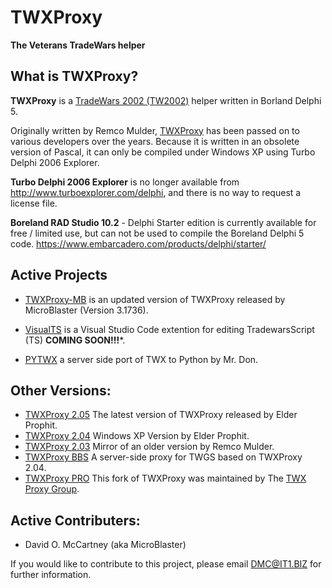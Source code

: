 # TWXProxy
**The Veterans TradeWars helper**

## What is TWXProxy?

**TWXProxy** is a [TradeWars 2002 (TW2002)](http://www.eisonline.com) helper written in Borland Delphi 5.

Originally written by Remco Mulder, [TWXProxy](https://github.com/erikh/twxproxy) has been passed on to various developers over the years. Because it is written in an obsolete version of Pascal, it can only be compiled under Windows XP using Turbo Delphi 2006 Explorer. 

**Turbo Delphi 2006 Explorer** is no longer available from http://www.turboexplorer.com/delphi, and there is no way to request a license file.

**Boreland RAD Studio 10.2** - Delphi Starter edition is currently available for free / limited use, but can not be used to compile the Boreland Delphi 5 code.
https://www.embarcadero.com/products/delphi/starter/

## Active Projects

* [TWXProxy-MB](https://github.com/MicroBlaster/TWXProxy/tree/master/Source/TWXProxy-MB) is an updated version of TWXProxy released by MicroBlaster (Version 3.1736).
* [VisualTS](https://github.com/MicroBlaster/TWXProxy/tree/master/Source/VisualTS) is a Visual Studio Code extention for editing TradewarsScript (TS)  **COMING SOON!!!***.

* [PYTWX](https://bitbucket.org/mrdon/pytwx/src) a server side port of TWX to Python by Mr. Don.

## Other Versions:
* [TWXProxy 2.05](https://github.com/MicroBlaster/TWXProxy/tree/master/Source/TWXProxy-EP) The latest version of TWXProxy released by Elder Prophit.
* [TWXProxy 2.04](https://github.com/erikh/twxproxy) Windows XP Version by Elder Prophit.
* [TWXProxy 2.03](https://github.com/erikh/twxproxy) Mirror of an older version by Remco Mulder.
* [TWXProxy BBS](https://code.google.com/archive/p/twxproxy-ep/wikis/TwxBbsAdministrationGuide.wiki) A server-side proxy for TWGS based on TWXProxy 2.04.
* [TWXProxy PRO](https://sourceforge.net/projects/twxproxy/) This fork of TWXProxy was maintained by The [TWX Proxy Group](http://twxproxy.sourceforge.net/).

## Active Contributers:

* David O. McCartney (aka MicroBlaster)

If you would like to contribute to this project, please email DMC@IT1.BIZ for further information.
